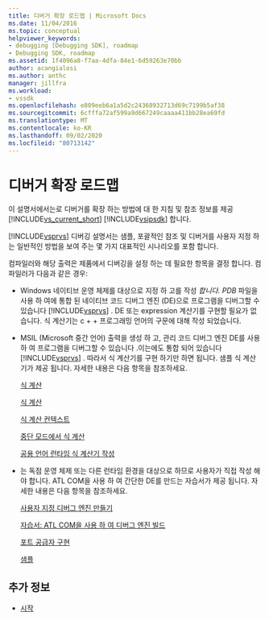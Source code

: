 ```yaml
---
title: 디버거 확장 로드맵 | Microsoft Docs
ms.date: 11/04/2016
ms.topic: conceptual
helpviewer_keywords:
- debugging [Debugging SDK], roadmap
- Debugging SDK, roadmap
ms.assetid: 1f4096a8-f7aa-4dfa-84e1-6d59263e70bb
author: acangialosi
ms.author: anthc
manager: jillfra
ms.workload:
- vssdk
ms.openlocfilehash: e809eeb6a1a5d2c24368932713d69c7199b5af38
ms.sourcegitcommit: 6cfffa72af599a9d667249caaaa411bb28ea69fd
ms.translationtype: MT
ms.contentlocale: ko-KR
ms.lasthandoff: 09/02/2020
ms.locfileid: "80713142"
---
```

# <a name="roadmap-for-extending-the-debugger"></a>디버거 확장 로드맵
이 설명서에서는로 디버거를 확장 하는 방법에 대 한 지침 및 참조 정보를 제공 [!INCLUDE[vs_current_short](../../code-quality/includes/vs_current_short_md.md)] [!INCLUDE[vsipsdk](../../extensibility/includes/vsipsdk_md.md)] 합니다.

 [!INCLUDE[vsprvs](../../code-quality/includes/vsprvs_md.md)] 디버깅 설명서는 샘플, 포괄적인 참조 및 디버거를 사용자 지정 하는 일반적인 방법을 보여 주는 몇 가지 대표적인 시나리오를 포함 합니다.

 컴파일러와 해당 출력은 제품에서 디버깅을 설정 하는 데 필요한 항목을 결정 합니다. 컴파일러가 다음과 같은 경우:

- Windows 네이티브 운영 체제를 대상으로 지정 하 고를 작성 *합니다. PDB* 파일을 사용 하 여에 통합 된 네이티브 코드 디버그 엔진 (DE)으로 프로그램을 디버그할 수 있습니다 [!INCLUDE[vsprvs](../../code-quality/includes/vsprvs_md.md)] . DE 또는 expression 계산기를 구현할 필요가 없습니다. 식 계산기는 c + + 프로그래밍 언어의 구문에 대해 작성 되었습니다.

- MSIL (Microsoft 중간 언어) 출력을 생성 하 고, 관리 코드 디버그 엔진 DE를 사용 하 여 프로그램을 디버그할 수 있습니다 .이는에도 통합 되어 있습니다 [!INCLUDE[vsprvs](../../code-quality/includes/vsprvs_md.md)] . 따라서 식 계산기를 구현 하기만 하면 됩니다. 샘플 식 계산기가 제공 됩니다. 자세한 내용은 다음 항목을 참조하세요.

   [식 계산](../../extensibility/debugger/expression-evaluation-visual-studio-debugging-sdk.md)

   [식 계산](../../extensibility/debugger/evaluating-expressions.md)

   [식 계산 컨텍스트](../../extensibility/debugger/expression-evaluation-context.md)

   [중단 모드에서 식 계산](../../extensibility/debugger/expression-evaluation-in-break-mode.md)

   [공용 언어 런타임 식 계산기 작성](../../extensibility/debugger/writing-a-common-language-runtime-expression-evaluator.md)

- 는 독점 운영 체제 또는 다른 런타임 환경을 대상으로 하므로 사용자가 직접 작성 해야 합니다. ATL COM을 사용 하 여 간단한 DE를 만드는 자습서가 제공 됩니다. 자세한 내용은 다음 항목을 참조하세요.

   [사용자 지정 디버그 엔진 만들기](../../extensibility/debugger/creating-a-custom-debug-engine.md)

   [자습서: ATL COM을 사용 하 여 디버그 엔진 빌드](https://msdn.microsoft.com/library/9097b71e-1fe7-48f7-bc00-009e25940c24)

   [포트 공급자 구현](../../extensibility/debugger/implementing-a-port-supplier.md)

   [샘플](../../extensibility/debugger/visual-studio-debugging-samples.md)

## <a name="see-also"></a>추가 정보
- [시작](../../extensibility/debugger/getting-started-with-debugger-extensibility.md)
